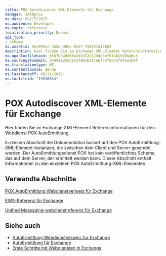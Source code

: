```yaml
---
title: POX Autodiscover XML-Elemente für Exchange
manager: sethgros
ms.date: 09/17/2015
ms.audience: Developer
ms.topic: reference
localization_priority: Normal
api_type:
- schema
ms.assetid: 4ea99dcc-4b5a-48be-9cb7-f92851d13b03
description: Hier finden Sie im Exchange XML-Element Referenzinformationen für den Webdienst POX AutoErmittlung.
ms.openlocfilehash: 6fb7b34d366e2d1d72c32d4c3e76f4b19266a6c5
ms.sourcegitcommit: 34041125dc8c5f993b21cebfc4f8b72f0fd2cb6f
ms.translationtype: MT
ms.contentlocale: de-DE
ms.lasthandoff: 06/11/2018
ms.locfileid: "19830864"
---
```

# <a name="pox-autodiscover-xml-elements-for-exchange"></a>POX Autodiscover XML-Elemente für Exchange

Hier finden Sie im Exchange XML-Element Referenzinformationen für den Webdienst POX AutoErmittlung.
  
In diesem Abschnitt die Dokumentation basiert auf den POX AutoErmittlung-XML-Element-Instanzen, die zwischen dem Client und Server gesendet werden. Der AutoErmittlungsdienst POX hat kein veröffentlichtes Schema, das auf dem Server, der ermittelt werden kann. Dieser Abschnitt enthält Informationen zu den einzelnen POX AutoErmittlung-XML-Elementen.
  
## <a name="related-sections"></a>Verwandte Abschnitte
<a name="bk_RelatedSections"> </a>

[POX AutoErmittlung Webdienstverweis für Exchange](pox-autodiscover-web-service-reference-for-exchange.md)
  
[EWS-Referenz für Exchange](ews-reference-for-exchange.md)
  
[Unified Messaging-webdienstreferenz für Exchange](unified-messaging-web-service-reference-for-exchange.md)
  
## <a name="see-also"></a>Siehe auch

- [AutoErmittlung Webdienstverweis für Exchange](autodiscover-web-service-reference-for-exchange.md)
- [AutoErmittlung für Exchange](../exchange-web-services/autodiscover-for-exchange.md)
- [Erste Schritte mit Webdiensten in Exchange](../exchange-web-services/start-using-web-services-in-exchange.md)
    


